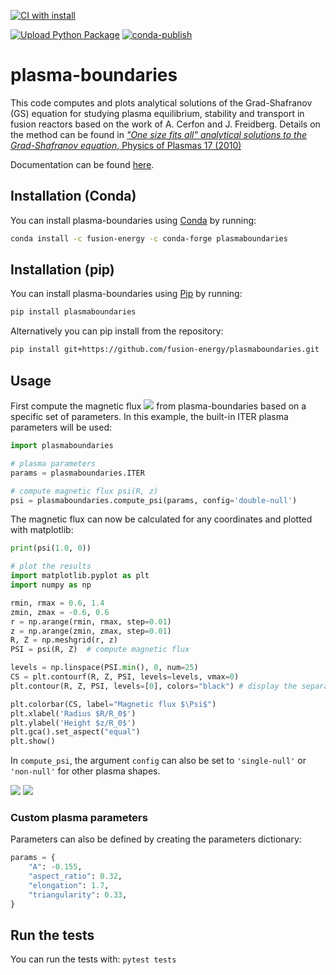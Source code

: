 [![CI with install](https://github.com/fusion-energy/plasmaboundaries/actions/workflows/ci_with_install.yml/badge.svg)](https://github.com/fusion-energy/plasmaboundaries/actions/workflows/ci_with_install.yml)

[![Upload Python Package](https://github.com/fusion-energy/plasmaboundaries/actions/workflows/python-publish.yml/badge.svg)](https://github.com/fusion-energy/plasmaboundaries/actions/workflows/python-publish.yml)
[![conda-publish](https://anaconda.org/conda-forge/plasmaboundaries/badges/version.svg)](https://anaconda.org/conda-forge/plasmaboundaries)

# plasma-boundaries

This code computes and plots analytical solutions of the Grad-Shafranov (GS)
equation for studying plasma equilibrium, stability and transport in fusion
reactors based on the work of A. Cerfon and J. Freidberg.
Details on the method can be found in [*"One size fits all" analytical solutions to the Grad-Shafranov equation*, Physics of Plasmas 17 (2010)](https://doi.org/10.1063/1.3328818)

Documentation can be found [here](https://plasma-boundaries.readthedocs.io/en/latest/).

## Installation (Conda)
You can install plasma-boundaries using [Conda](https://docs.conda.io/en/latest/) by running:
```bash
conda install -c fusion-energy -c conda-forge plasmaboundaries
```

## Installation (pip)
You can install plasma-boundaries using [Pip](https://pip.pypa.io/en/stable/) by running:
```bash
pip install plasmaboundaries
```

Alternatively you can pip install from the repository:
```bash
pip install git+https://github.com/fusion-energy/plasmaboundaries.git
```


## Usage

First compute the magnetic flux <img src="https://render.githubusercontent.com/render/math?math=\Psi"> from plasma-boundaries based on a specific set of parameters.
In this example, the built-in ITER plasma parameters will be used:
```python
import plasmaboundaries

# plasma parameters
params = plasmaboundaries.ITER

# compute magnetic flux psi(R, z)
psi = plasmaboundaries.compute_psi(params, config='double-null')
```

The magnetic flux can now be calculated for any coordinates and plotted with matplotlib:
```python
print(psi(1.0, 0))

# plot the results
import matplotlib.pyplot as plt
import numpy as np

rmin, rmax = 0.6, 1.4
zmin, zmax = -0.6, 0.6
r = np.arange(rmin, rmax, step=0.01)
z = np.arange(zmin, zmax, step=0.01)
R, Z = np.meshgrid(r, z)
PSI = psi(R, Z)  # compute magnetic flux

levels = np.linspace(PSI.min(), 0, num=25)
CS = plt.contourf(R, Z, PSI, levels=levels, vmax=0)
plt.contour(R, Z, PSI, levels=[0], colors="black") # display the separatrix

plt.colorbar(CS, label="Magnetic flux $\Psi$")
plt.xlabel('Radius $R/R_0$')
plt.ylabel('Height $z/R_0$')
plt.gca().set_aspect("equal")
plt.show()
```
In `compute_psi`, the argument `config` can also be set to `'single-null'` or `'non-null'` for other plasma shapes.

<img src="https://user-images.githubusercontent.com/40028739/87403291-f8fbda80-c5bc-11ea-971e-7856043855de.png">
<img src="https://user-images.githubusercontent.com/40028739/87404184-1c735500-c5be-11ea-93a3-16ed588bf3c6.png">

### Custom plasma parameters
Parameters can also be defined by creating the parameters dictionary:
```python
params = {
    "A": -0.155,
    "aspect_ratio": 0.32,
    "elongation": 1.7,
    "triangularity": 0.33,
}
```

## Run the tests

You can run the tests with:
```pytest tests```
